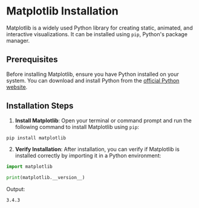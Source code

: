 # Matplotlib Installation

Matplotlib is a widely used Python library for creating static, animated, and interactive visualizations. It can be installed using `pip`, Python's package manager.

## Prerequisites

Before installing Matplotlib, ensure you have Python installed on your system. You can download and install Python from the [official Python website](https://www.python.org/).

## Installation Steps

1. **Install Matplotlib**: Open your terminal or command prompt and run the following command to install Matplotlib using `pip`:

```bash
pip install matplotlib
```

2. **Verify Installation**: After installation, you can verify if Matplotlib is installed correctly by importing it in a Python environment:

```python
import matplotlib

print(matplotlib.__version__)


```

Output:

```
3.4.3
```
